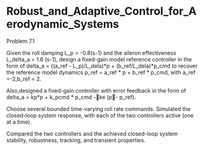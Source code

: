 # Robust_and_Adaptive_Control_for_Aerodynamic_Systems

Problem 7.1

Given the roll damping L_p = -0.8(s-1) and the aileron effectiveness L_delta_a = 1.6 (s-1), 
design a fixed-gain model reference controller in the form of delta_a = ((a_ref - L_p)/L_dela)*p + (b_ref/L_dela)*p_cmd to recover the reference model dynamics p_ref = a_ref * p + b_ref * p_cmd,
with a_ref =-2,b_ref = 2.

Also,designed a fixed-gain controller with error feedback in the form of delta_a = kp*p + k_pcmd * p_cmd -ke (p- p_ref). 

Choose several bounded time-varying roll rate commands. Simulated the closed-loop system response, with each of the two controllers active (one at a time). 

Compared the two controllers and the achieved closed-loop system stability, robustness, tracking, and transient properties.

